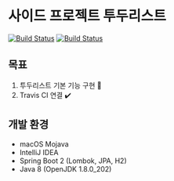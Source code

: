 # 사이드 프로젝트 투두리스트

[![Build Status](https://travis-ci.org/byeonggukgong/sideproject-todolist.svg?branch=master)](https://travis-ci.org/byeonggukgong/sideproject-todolist) [![Build Status](https://travis-ci.org/byeonggukgong/sideproject-todolist.svg?branch=develop)](https://travis-ci.org/byeonggukgong/sideproject-todolist)

## 목표

1. 투두리스트 기본 기능 구현 :racehorse:
2. Travis CI 연결 :heavy_check_mark:

## 개발 환경

* macOS Mojava
* IntelliJ IDEA
* Spring Boot 2 (Lombok, JPA, H2)
* Java 8 (OpenJDK 1.8.0_202)
